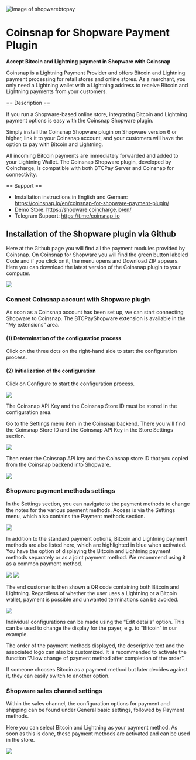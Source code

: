 ![Image of shopwarebtcpay](https://coinsnap.io/wp-content/uploads/2023/11/Coinsnap-for-Shopware.png)

# Coinsnap for Shopware Payment Plugin

**Accept Bitcoin and Lightning payment in Shopware with Coinsnap**

Coinsnap is a Lightning Payment Provider and offers Bitcoin and Lightning payment processing for retail stores and online stores.
As a merchant, you only need a Lightning wallet with a Lightning address to receive Bitcoin and Lightning payments from your customers.

== Description ==

If you run a Shopware-based online store, integrating Bitcoin and Lightning payment options is easy with the Coinsnap Shopware plugin.

Simply install the Coinsnap Shopware plugin on Shopware version 6 or higher, link it to your Coinsnap account, and your customers will have the option to pay with Bitcoin and Lightning.

All incoming Bitcoin payments are immediately forwarded and added to your Lightning Wallet. The Coinsnap Shopware plugin, developed by Coincharge, is compatible with both BTCPay Server and Coinsnap for connectivity.

== Support ==

- Installation instructions in English and German: https://coinsnap.io/en/coinsnap-for-shopware-payment-plugin/
- Demo Store: https://shopware.coincharge.io/en/
- Telegram Support: https://t.me/coinsnap_io

## Installation of the Shopware plugin via Github ##

Here at the Github page you will find all the payment modules provided by Coinsnap. On Coinsnap for Shopware you will find the green button labeled Code and if you click on it, the menu opens and Download ZIP appears. Here you can download the latest version of the Coinsnap plugin to your computer.

![](https://coinsnap.io/wp-content/uploads/2023/11/github-coinsnap.jpg)

### Connect Coinsnap account with Shopware plugin ###

As soon as a Coinsnap account has been set up, we can start connecting Shopware to Coinsnap. The BTCPayShopware extension is available in the “My extensions” area.

#### (1) Determination of the configuration process ####
Click on the three dots on the right-hand side to start the configuration process.

#### (2) Initialization of the configuration ####
Click on Configure to start the configuration process.

![](https://coinsnap.io/wp-content/uploads/2023/09/Photo2-12.35.49.png)

The Coinsnap API Key and the Coinsnap Store ID must be stored in the configuration area.

Go to the Settings menu item in the Coinsnap backend. There you will find the Coinsnap Store ID and the Coinsnap API Key in the Store Settings section.

![](https://coinsnap.io/wp-content/uploads/2023/09/Screenshot-2023-09-12-at-08.40.13-1-2.png)

Then enter the Coinsnap API key and the Coinsnap store ID that you copied from the Coinsnap backend into Shopware.

![](https://coinsnap.io/wp-content/uploads/2023/09/coinsnap-for-shopware-1.jpg)

### Shopware payment methods settings ###

In the Settings section, you can navigate to the payment methods to change the notes for the various payment methods. Access is via the Settings menu, which also contains the Payment methods section.

![](https://coinsnap.io/wp-content/uploads/2023/09/Screenshot-2023-09-10-at-12.26.46.png)

In addition to the standard payment options, Bitcoin and Lightning payment methods are also listed here, which are highlighted in blue when activated. You have the option of displaying the Bitcoin and Lightning payment methods separately or as a joint payment method. We recommend using it as a common payment method.

![](https://coinsnap.io/wp-content/uploads/2023/09/Screenshot-2023-09-10-at-12.27.30.png)
![](https://coinsnap.io/wp-content/uploads/2023/09/Screenshot-2023-09-10-at-12.27.37.png)

The end customer is then shown a QR code containing both Bitcoin and Lightning.
Regardless of whether the user uses a Lightning or a Bitcoin wallet, payment is possible and unwanted terminations can be avoided.

![](https://coinsnap.io/wp-content/uploads/2023/09/Screenshot-2023-09-10-at-12.28.28.png)

Individual configurations can be made using the “Edit details” option. This can be used to change the display for the payer, e.g. to “Bitcoin” in our example.

The order of the payment methods displayed, the descriptive text and the associated logo can also be customized. It is recommended to activate the function “Allow change of payment method after completion of the order”.

If someone chooses Bitcoin as a payment method but later decides against it, they can easily switch to another option.

### Shopware sales channel settings ###

Within the sales channel, the configuration options for payment and shipping can be found under General basic settings, followed by Payment methods.

Here you can select Bitcoin and Lightning as your payment method. As soon as this is done, these payment methods are activated and can be used in the store.

![](https://coinsnap.io/wp-content/uploads/2023/09/shopware-payment-and-shipping.png)
